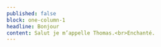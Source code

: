 ```yaml
---
published: false
block: one-column-1
headline: Bonjour
content: Salut je m’appelle Thomas.<br>Enchanté.
---
```


